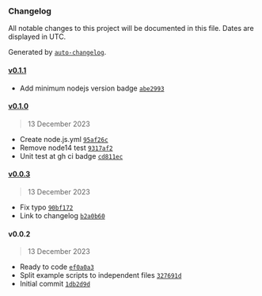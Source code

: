 ### Changelog

All notable changes to this project will be documented in this file. Dates are displayed in UTC.

Generated by [`auto-changelog`](https://github.com/CookPete/auto-changelog).

#### [v0.1.1](https://githubkb737/kucingbasah737/node-crtsh/compare/v0.1.0...v0.1.1)

- Add minimum nodejs version badge [`abe2993`](https://githubkb737/kucingbasah737/node-crtsh/commit/abe299301715c24c6b06e159e219b2f9b4fb7b92)

#### [v0.1.0](https://githubkb737/kucingbasah737/node-crtsh/compare/v0.0.3...v0.1.0)

> 13 December 2023

- Create node.js.yml [`95af26c`](https://githubkb737/kucingbasah737/node-crtsh/commit/95af26ce76d1f44a742fead09708008fc224f6b4)
- Remove node14 test [`9317af2`](https://githubkb737/kucingbasah737/node-crtsh/commit/9317af2febb7e91f581fc597c619f4dd37a68988)
- Unit test at gh ci badge [`cd811ec`](https://githubkb737/kucingbasah737/node-crtsh/commit/cd811ec88d0603a9f108d20f9be0864ab33cf3b8)

#### [v0.0.3](https://githubkb737/kucingbasah737/node-crtsh/compare/v0.0.2...v0.0.3)

> 13 December 2023

- Fix typo [`90bf172`](https://githubkb737/kucingbasah737/node-crtsh/commit/90bf17259da45a865badda4911e3545b0fe14ca1)
- Link to changelog [`b2a0b60`](https://githubkb737/kucingbasah737/node-crtsh/commit/b2a0b6069fb0799c7b4a7248400a338f338c59ac)

#### v0.0.2

> 13 December 2023

- Ready to code [`ef0a0a3`](https://githubkb737/kucingbasah737/node-crtsh/commit/ef0a0a32703ff33be42e3ee23634ac4f33944144)
- Split example scripts to independent files [`327691d`](https://githubkb737/kucingbasah737/node-crtsh/commit/327691df52588a0ed93810762e0dbda1ec4c6758)
- Initial commit [`1db2d9d`](https://githubkb737/kucingbasah737/node-crtsh/commit/1db2d9d27345badb68f4c253ac3382a2e5d58ae8)

